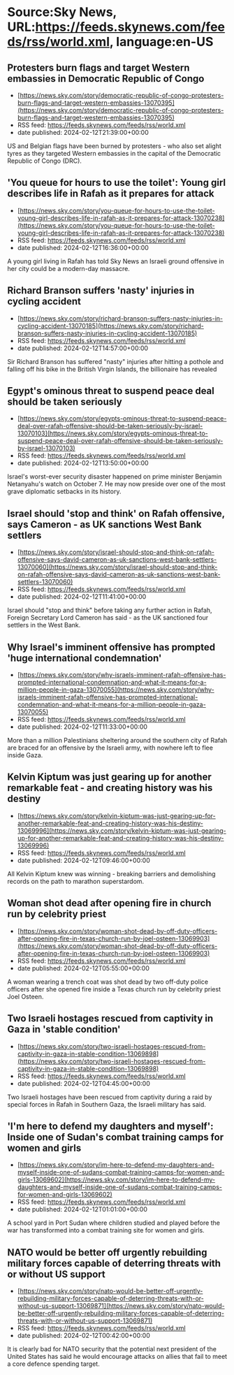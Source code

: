 # Source:Sky News, URL:https://feeds.skynews.com/feeds/rss/world.xml, language:en-US

## Protesters burn flags and target Western embassies in Democratic Republic of Congo
 - [https://news.sky.com/story/democratic-republic-of-congo-protesters-burn-flags-and-target-western-embassies-13070395](https://news.sky.com/story/democratic-republic-of-congo-protesters-burn-flags-and-target-western-embassies-13070395)
 - RSS feed: https://feeds.skynews.com/feeds/rss/world.xml
 - date published: 2024-02-12T21:39:00+00:00

US and Belgian flags have been burned by protesters - who also set alight tyres as they targeted Western embassies in the capital of the Democratic Republic of Congo (DRC).

## 'You queue for hours to use the toilet': Young girl describes life in Rafah as it prepares for attack
 - [https://news.sky.com/story/you-queue-for-hours-to-use-the-toilet-young-girl-describes-life-in-rafah-as-it-prepares-for-attack-13070238](https://news.sky.com/story/you-queue-for-hours-to-use-the-toilet-young-girl-describes-life-in-rafah-as-it-prepares-for-attack-13070238)
 - RSS feed: https://feeds.skynews.com/feeds/rss/world.xml
 - date published: 2024-02-12T16:36:00+00:00

A young girl living in Rafah has told Sky News an Israeli ground offensive in her city could be a modern-day massacre.

## Richard Branson suffers 'nasty' injuries in cycling accident
 - [https://news.sky.com/story/richard-branson-suffers-nasty-injuries-in-cycling-accident-13070185](https://news.sky.com/story/richard-branson-suffers-nasty-injuries-in-cycling-accident-13070185)
 - RSS feed: https://feeds.skynews.com/feeds/rss/world.xml
 - date published: 2024-02-12T14:57:00+00:00

Sir Richard Branson has suffered "nasty" injuries after hitting a pothole and falling off his bike in the British Virgin Islands, the billionaire has revealed

## Egypt's ominous threat to suspend peace deal should be taken seriously
 - [https://news.sky.com/story/egypts-ominous-threat-to-suspend-peace-deal-over-rafah-offensive-should-be-taken-seriously-by-israel-13070103](https://news.sky.com/story/egypts-ominous-threat-to-suspend-peace-deal-over-rafah-offensive-should-be-taken-seriously-by-israel-13070103)
 - RSS feed: https://feeds.skynews.com/feeds/rss/world.xml
 - date published: 2024-02-12T13:50:00+00:00

Israel's worst-ever security disaster happened on prime minister Benjamin Netanyahu's watch on October 7. He may now preside over one of the most grave diplomatic setbacks in its history.

## Israel should 'stop and think' on Rafah offensive, says Cameron - as UK sanctions West Bank settlers
 - [https://news.sky.com/story/israel-should-stop-and-think-on-rafah-offensive-says-david-cameron-as-uk-sanctions-west-bank-settlers-13070060](https://news.sky.com/story/israel-should-stop-and-think-on-rafah-offensive-says-david-cameron-as-uk-sanctions-west-bank-settlers-13070060)
 - RSS feed: https://feeds.skynews.com/feeds/rss/world.xml
 - date published: 2024-02-12T11:41:00+00:00

Israel should "stop and think" before taking any further action in Rafah, Foreign Secretary Lord Cameron has said - as the UK sanctioned four settlers in the West Bank.

## Why Israel's imminent offensive has prompted 'huge international condemnation'
 - [https://news.sky.com/story/why-israels-imminent-rafah-offensive-has-prompted-international-condemnation-and-what-it-means-for-a-million-people-in-gaza-13070055](https://news.sky.com/story/why-israels-imminent-rafah-offensive-has-prompted-international-condemnation-and-what-it-means-for-a-million-people-in-gaza-13070055)
 - RSS feed: https://feeds.skynews.com/feeds/rss/world.xml
 - date published: 2024-02-12T11:33:00+00:00

More than a million Palestinians sheltering around the southern city of Rafah are braced for an offensive by the Israeli army, with nowhere left to flee inside Gaza.

## Kelvin Kiptum was just gearing up for another remarkable feat - and creating history was his destiny
 - [https://news.sky.com/story/kelvin-kiptum-was-just-gearing-up-for-another-remarkable-feat-and-creating-history-was-his-destiny-13069996](https://news.sky.com/story/kelvin-kiptum-was-just-gearing-up-for-another-remarkable-feat-and-creating-history-was-his-destiny-13069996)
 - RSS feed: https://feeds.skynews.com/feeds/rss/world.xml
 - date published: 2024-02-12T09:46:00+00:00

All Kelvin Kiptum knew was winning - breaking barriers and demolishing records on the path to marathon superstardom.

## Woman shot dead after opening fire in church run by celebrity priest
 - [https://news.sky.com/story/woman-shot-dead-by-off-duty-officers-after-opening-fire-in-texas-church-run-by-joel-osteen-13069903](https://news.sky.com/story/woman-shot-dead-by-off-duty-officers-after-opening-fire-in-texas-church-run-by-joel-osteen-13069903)
 - RSS feed: https://feeds.skynews.com/feeds/rss/world.xml
 - date published: 2024-02-12T05:55:00+00:00

A woman wearing a trench coat was shot dead by two off-duty police officers after she opened fire inside a Texas church run by celebrity priest Joel Osteen.

## Two Israeli hostages rescued from captivity in Gaza in 'stable condition'
 - [https://news.sky.com/story/two-israeli-hostages-rescued-from-captivity-in-gaza-in-stable-condition-13069898](https://news.sky.com/story/two-israeli-hostages-rescued-from-captivity-in-gaza-in-stable-condition-13069898)
 - RSS feed: https://feeds.skynews.com/feeds/rss/world.xml
 - date published: 2024-02-12T04:45:00+00:00

Two Israeli hostages have been rescued from captivity during a raid by special forces in Rafah in Southern Gaza, the Israeli military has said.

## 'I'm here to defend my daughters and myself': Inside one of Sudan's combat training camps for women and girls
 - [https://news.sky.com/story/im-here-to-defend-my-daughters-and-myself-inside-one-of-sudans-combat-training-camps-for-women-and-girls-13069602](https://news.sky.com/story/im-here-to-defend-my-daughters-and-myself-inside-one-of-sudans-combat-training-camps-for-women-and-girls-13069602)
 - RSS feed: https://feeds.skynews.com/feeds/rss/world.xml
 - date published: 2024-02-12T01:01:00+00:00

A school yard in Port Sudan where children studied and played before the war has transformed into a combat training site for women and girls.

## NATO would be better off urgently rebuilding military forces capable of deterring threats with or without US support
 - [https://news.sky.com/story/nato-would-be-better-off-urgently-rebuilding-military-forces-capable-of-deterring-threats-with-or-without-us-support-13069871](https://news.sky.com/story/nato-would-be-better-off-urgently-rebuilding-military-forces-capable-of-deterring-threats-with-or-without-us-support-13069871)
 - RSS feed: https://feeds.skynews.com/feeds/rss/world.xml
 - date published: 2024-02-12T00:42:00+00:00

It is clearly bad for NATO security that the potential next president of the United States has said he would encourage attacks on allies that fail to meet a core defence spending target.

